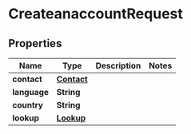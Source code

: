 

# CreateanaccountRequest


## Properties

| Name | Type | Description | Notes |
|------------ | ------------- | ------------- | -------------|
|**contact** | [**Contact**](Contact.md) |  |  |
|**language** | **String** |  |  |
|**country** | **String** |  |  |
|**lookup** | [**Lookup**](Lookup.md) |  |  |



